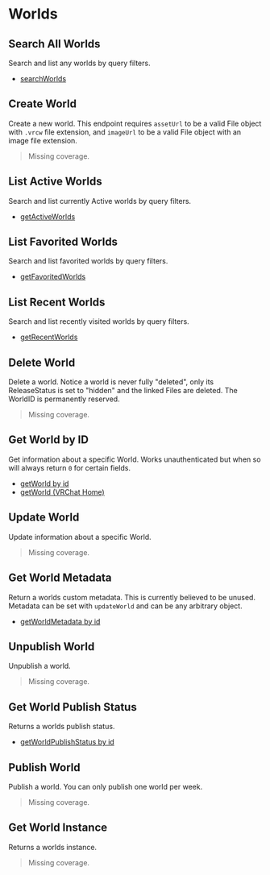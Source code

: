 # Worlds

## Search All Worlds
Search and list any worlds by query filters.
* [searchWorlds](./searchworlds.md)

## Create World
Create a new world. This endpoint requires `assetUrl` to be a valid File object with `.vrcw` file extension, and `imageUrl` to be a valid File object with an image file extension.
> Missing coverage.

## List Active Worlds
Search and list currently Active worlds by query filters.
* [getActiveWorlds](./getactiveworlds.md)

## List Favorited Worlds
Search and list favorited worlds by query filters.
* [getFavoritedWorlds](./getfavoritedworlds.md)

## List Recent Worlds
Search and list recently visited worlds by query filters.
* [getRecentWorlds](./getrecentworlds.md)

## Delete World
Delete a world. Notice a world is never fully "deleted", only its ReleaseStatus is set to "hidden" and the linked Files are deleted. The WorldID is permanently reserved.
> Missing coverage.

## Get World by ID
Get information about a specific World.
Works unauthenticated but when so will always return `0` for certain fields.
* [getWorld by id](./getworld-by-id.md)
* [getWorld (VRChat Home)](./getworld-(vrchat-home).md)

## Update World
Update information about a specific World.
> Missing coverage.

## Get World Metadata
Return a worlds custom metadata. This is currently believed to be unused. Metadata can be set with `updateWorld` and can be any arbitrary object.
* [getWorldMetadata by id](./getworldmetadata-by-id.md)

## Unpublish World
Unpublish a world.
> Missing coverage.

## Get World Publish Status
Returns a worlds publish status.
* [getWorldPublishStatus by id](./getworldpublishstatus-by-id.md)

## Publish World
Publish a world. You can only publish one world per week.
> Missing coverage.

## Get World Instance
Returns a worlds instance.
> Missing coverage.

	